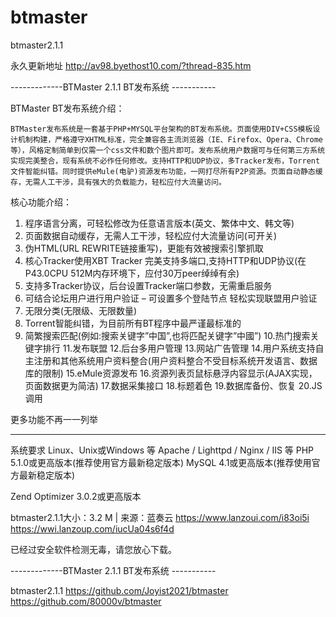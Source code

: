 # btmaster
btmaster2.1.1

永久更新地址 http://av98.byethost10.com/?thread-835.htm

-------------BTMaster 2.1.1 BT发布系统 -----------

BTMaster BT发布系统介绍：

    BTMaster发布系统是一套基于PHP+MYSQL平台架构的BT发布系统。页面使用DIV+CSS模板设计机制构建，严格遵守XHTML标准，完全兼容各主流浏览器（IE、Firefox、Opera、Chrome等），风格定制简单到仅需一个css文件和数个图片即可。发布系统用户数据可与任何第三方系统实现完美整合，现有系统不必作任何修改。支持HTTP和UDP协议，多Tracker发布，Torrent文件智能纠错。同时提供eMule(电驴)资源发布功能，一网打尽所有P2P资源。页面自动静态缓存，无需人工干涉，具有强大的负载能力，轻松应付大流量访问。

核心功能介绍：
1. 程序语言分离，可轻松修改为任意语言版本(英文、繁体中文、韩文等)
2. 页面数据自动缓存，无需人工干涉，轻松应付大流量访问(可开关)
3. 伪HTML(URL REWRITE链接重写)，更能有效被搜索引擎抓取
4. 核心Tracker使用XBT Tracker 完美支持多端口,支持HTTP和UDP协议(在P43.0CPU 512M内存环境下，应付30万peer绰绰有余)
5. 支持多Tracker协议，后台设置Tracker端口参数，无需重启服务
6. 可结合论坛用户进行用户验证 – 可设置多个登陆节点 轻松实现联盟用户验证
7. 无限分类(无限级、无限数量)
8. Torrent智能纠错，为目前所有BT程序中最严谨最标准的
9. 简繁搜索匹配(例如:搜索关键字”中国”,也将匹配关键字”中國”)
10.热门搜索关键字排行
11.发布联盟
12.后台多用户管理
13.网站广告管理
14.用户系统支持自主注册和其他系统用户资料整合(用户资料整合不受目标系统开发语言、数据库的限制)
15.eMule资源发布
16.资源列表页鼠标悬浮内容显示(AJAX实现，页面数据更为简洁)
17.数据采集接口
18.标题着色
19.数据库备份、恢复
20.JS调用

更多功能不再一一列举

************************************************************
系统要求
Linux、Unix或Windows 等
Apache / Lighttpd / Nginx / IIS 等
PHP 5.1.0或更高版本(推荐使用官方最新稳定版本)
MySQL 4.1或更高版本(推荐使用官方最新稳定版本)

Zend Optimizer 3.0.2或更高版本

btmaster2.1.1大小：3.2 M | 来源：蓝奏云
https://www.lanzoui.com/i83oi5i
https://wwi.lanzoup.com/iucUa04s6f4d

已经过安全软件检测无毒，请您放心下载。

-------------BTMaster 2.1.1 BT发布系统 -----------

btmaster2.1.1 
https://github.com/Joyist2021/btmaster
https://github.com/80000v/btmaster
